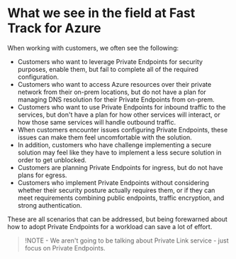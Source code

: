 # What we see in the field at Fast Track for Azure

When working with customers, we often see the following:

- Customers who want to leverage Private Endpoints for security purposes, enable them, but fail to complete all of the required configuration.
- Customers who want to access Azure resources over their private network from their on-prem locations, but do not have a plan for managing DNS resolution for their Private Endpoints from on-prem.
- Customers who want to use Private Endpoints for inbound traffic to the services, but don't have a plan for how other services will interact, or how those same services will handle outbound traffic.
- When customers encounter issues configuring Private Endpoints, these issues can make them feel uncomfortable with the solution.
- In addition, customers who have challenge implementing a secure solution may feel like they have to implement a less secure solution in order to get unblocked.
- Customers are planning Private Endpoints for ingress, but do not have plans for egress.
- Customers who implement Private Endpoints without considering whether their security posture actually requires them, or if they can meet requirements combining public endpoints, traffic encryption, and strong authentication.

These are all scenarios that can be addressed, but being forewarned about how to adopt Private Endpoints for a workload can save a lot of effort.

>!NOTE - We aren't going to be talking about Private Link service - just focus on Private Endpoints.
